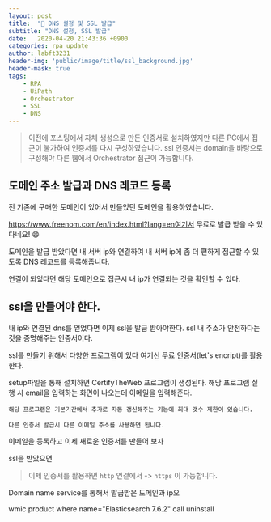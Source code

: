 ```yaml
---
layout: post
title:  "🐌 DNS 설정 및 SSL 발급"
subtitle: "DNS 설정, SSL 발급" 
date:   2020-04-20 21:43:36 +0900
categories: rpa update
author: labft3231
header-img: 'public/image/title/ssl_background.jpg'
header-mask: true
tags:
    - RPA
    - UiPath
    - Orchestrator
    - SSL
    - DNS
---
```



> 이전에 포스팅에서 자체 생성으로 만든 인증서로 설치하였지만 다른 PC에서 접근이 불가하여 인증서를 다시 구성하였습니다.
> ssl 인증서는 domain을 바탕으로 구성해야 다른 웹에서 Orchestrator 접근이 가능합니다. 


## 도메인 주소 발급과 DNS 레코드 등록

전 기존에 구매한 도메인이 있어서 만들었던 도메인을 활용하였습니다. 

https://www.freenom.com/en/index.html?lang=en여기서 무료로 발급 받을 수 있다네요! :smile:

<!-- https://opentutorials.org/module/4092/24965 생활코딩 사이트에 자세한 설명이 있습니다. -->


도메인을 발급 받았다면 내 서버 ip와 연결하여 내 서버 ip에 좀 더 편하게 접근할 수 있도록 DNS 레코드를 등록해줍니다.

연결이 되었다면 해당 도메인으로 접근시 내 ip가 연결되는 것을 확인할 수 있다. 


## ssl을 만들어야 한다.

내 ip와 연결된 dns를 얻었다면 이제 ssl을 발급 받아야한다.
ssl 내 주소가 안전하다는 것을 증명해주는 인증서이다. 

ssl를 만들기 위해서 다양한 프로그램이 있다 여기선 무료 인증서(let's encript)를 활용한다.

<!-- <https://certifytheweb.com/> 에서 setup 파일을 다운로드 합니다. -->

setup파일을 통해 설치하면 CertifyTheWeb 프로그램이 생성된다. 
해당 프로그램 실행 시 email을 입력하는 화면이 나오는데 이메일을 입력해준다. 

~~~
해당 프로그램은 기본기간에서 추가로 자동 갱신해주는 기능에 최대 갯수 제한이 있습니다.

다른 인증서 발급시 다른 이메일 주소를 사용하면 됩니다.
~~~

이메일을 등록하고 이제 새로운 인증서를 만들어 보자





ssl을 받았으면 
> 이제 인증서를 활용하면 `http` 연결에서 -> `https` 이 가능합니다.


Domain name service를 통해서 발급받은 도메인과 ip오 



wmic product where name="Elasticsearch 7.6.2" call uninstall
